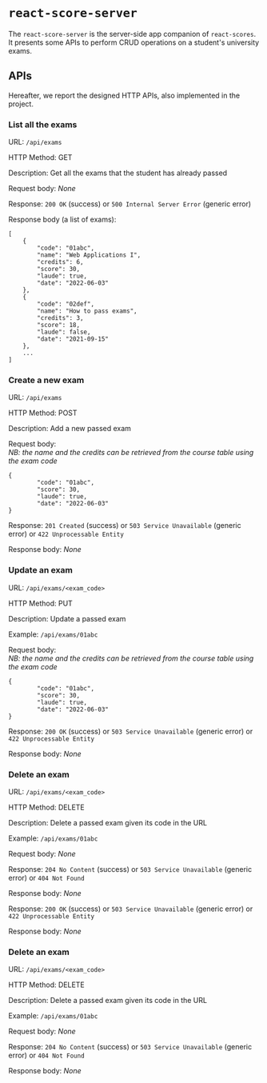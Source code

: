 # `react-score-server`

The `react-score-server` is the server-side app companion of `react-scores`. It presents some APIs to perform CRUD operations on a student's university exams.

## APIs
Hereafter, we report the designed HTTP APIs, also implemented in the project.

### __List all the exams__

URL: `/api/exams`

HTTP Method: GET

Description: Get all the exams that the student has already passed

Request body: _None_

Response: `200 OK` (success) or `500 Internal Server Error`
(generic error)

Response body (a list of exams):
```
[
    {
        "code": "01abc",
        "name": "Web Applications I",
        "credits": 6,
        "score": 30,
        "laude": true,
        "date": "2022-06-03"
    },
    {
        "code": "02def",
        "name": "How to pass exams",
        "credits": 3,
        "score": 18,
        "laude": false,
        "date": "2021-09-15"
    },
    ...
]
```

### __Create a new exam__

URL: `/api/exams`

HTTP Method: POST

Description: Add a new passed exam

Request body:
<br/>_NB: the name and the credits can be retrieved from the course table using the exam code_
```
{
        "code": "01abc",
        "score": 30,
        "laude": true,
        "date": "2022-06-03"
}
```

Response: `201 Created` (success) or `503 Service Unavailable`
(generic error) or `422 Unprocessable Entity`

Response body: _None_


### __Update an exam__

URL: `/api/exams/<exam_code>`

HTTP Method: PUT

Description: Update a passed exam

Example: `/api/exams/01abc`

Request body:
<br/>_NB: the name and the credits can be retrieved from the course table using the exam code_
```
{
        "code": "01abc",
        "score": 30,
        "laude": true,
        "date": "2022-06-03"
}
```

Response: `200 OK` (success) or `503 Service Unavailable`
(generic error) or `422 Unprocessable Entity`

Response body: _None_

### __Delete an exam__

URL: `/api/exams/<exam_code>`

HTTP Method: DELETE

Description: Delete a passed exam given its code in the URL

Example: `/api/exams/01abc`

Request body: _None_

Response: `204 No Content` (success) or `503 Service Unavailable`
(generic error) or `404 Not Found`

Response body: _None_

Response: `200 OK` (success) or `503 Service Unavailable`
(generic error) or `422 Unprocessable Entity`

Response body: _None_

### __Delete an exam__

URL: `/api/exams/<exam_code>`

HTTP Method: DELETE

Description: Delete a passed exam given its code in the URL

Example: `/api/exams/01abc`

Request body: _None_

Response: `204 No Content` (success) or `503 Service Unavailable`
(generic error) or `404 Not Found`

Response body: _None_